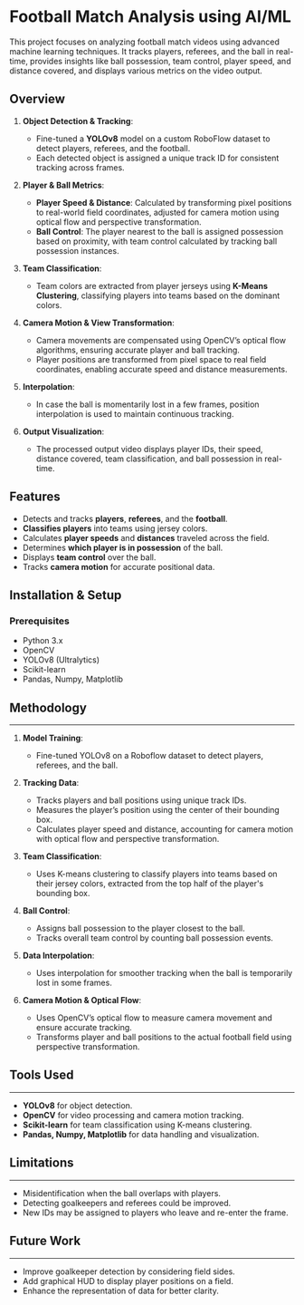 ﻿# Football Match Analysis using AI/ML

This project focuses on analyzing football match videos using advanced machine learning techniques. It tracks players, referees, and the ball in real-time, provides insights like ball possession, team control, player speed, and distance covered, and displays various metrics on the video output.

## Overview

1. **Object Detection & Tracking**:
   - Fine-tuned a **YOLOv8** model on a custom RoboFlow dataset to detect players, referees, and the football.
   - Each detected object is assigned a unique track ID for consistent tracking across frames.

2. **Player & Ball Metrics**:
   - **Player Speed & Distance**: Calculated by transforming pixel positions to real-world field coordinates, adjusted for camera motion using optical flow and perspective transformation.
   - **Ball Control**: The player nearest to the ball is assigned possession based on proximity, with team control calculated by tracking ball possession instances.

3. **Team Classification**:
   - Team colors are extracted from player jerseys using **K-Means Clustering**, classifying players into teams based on the dominant colors.

4. **Camera Motion & View Transformation**:
   - Camera movements are compensated using OpenCV’s optical flow algorithms, ensuring accurate player and ball tracking.
   - Player positions are transformed from pixel space to real field coordinates, enabling accurate speed and distance measurements.

5. **Interpolation**:
   - In case the ball is momentarily lost in a few frames, position interpolation is used to maintain continuous tracking.

6. **Output Visualization**:
   - The processed output video displays player IDs, their speed, distance covered, team classification, and ball possession in real-time.

## Features
- Detects and tracks **players**, **referees**, and the **football**.
- **Classifies players** into teams using jersey colors.
- Calculates **player speeds** and **distances** traveled across the field.
- Determines **which player is in possession** of the ball.
- Displays **team control** over the ball.
- Tracks **camera motion** for accurate positional data.

## Installation & Setup

### Prerequisites
- Python 3.x
- OpenCV
- YOLOv8 (Ultralytics)
- Scikit-learn
- Pandas, Numpy, Matplotlib

## Methodology
------
1. **Model Training**:
   - Fine-tuned YOLOv8 on a Roboflow dataset to detect players, referees, and the ball.

2. **Tracking Data**:
   - Tracks players and ball positions using unique track IDs.
   - Measures the player’s position using the center of their bounding box.
   - Calculates player speed and distance, accounting for camera motion with optical flow and perspective transformation.

3. **Team Classification**:
   - Uses K-means clustering to classify players into teams based on their jersey colors, extracted from the top half of the player's bounding box.

4. **Ball Control**:
   - Assigns ball possession to the player closest to the ball.
   - Tracks overall team control by counting ball possession events.

5. **Data Interpolation**:
   - Uses interpolation for smoother tracking when the ball is temporarily lost in some frames.

6. **Camera Motion & Optical Flow**:
   - Uses OpenCV’s optical flow to measure camera movement and ensure accurate tracking.
   - Transforms player and ball positions to the actual football field using perspective transformation.

## Tools Used
------
- **YOLOv8** for object detection.
- **OpenCV** for video processing and camera motion tracking.
- **Scikit-learn** for team classification using K-means clustering.
- **Pandas, Numpy, Matplotlib** for data handling and visualization.

## Limitations
------
- Misidentification when the ball overlaps with players.
- Detecting goalkeepers and referees could be improved.
- New IDs may be assigned to players who leave and re-enter the frame.

## Future Work
------
- Improve goalkeeper detection by considering field sides.
- Add graphical HUD to display player positions on a field.
- Enhance the representation of data for better clarity.





